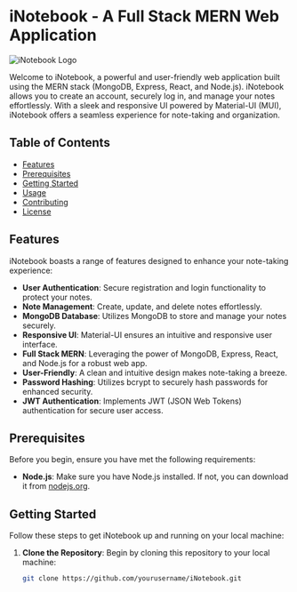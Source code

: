 # iNotebook - A Full Stack MERN Web Application

![iNotebook Logo](https://yourwebsite.com/path-to-your-logo.png)

Welcome to iNotebook, a powerful and user-friendly web application built using the MERN stack (MongoDB, Express, React, and Node.js). iNotebook allows you to create an account, securely log in, and manage your notes effortlessly. With a sleek and responsive UI powered by Material-UI (MUI), iNotebook offers a seamless experience for note-taking and organization.

## Table of Contents

- [Features](#features)
- [Prerequisites](#prerequisites)
- [Getting Started](#getting-started)
- [Usage](#usage)
- [Contributing](#contributing)
- [License](#license)

## Features

iNotebook boasts a range of features designed to enhance your note-taking experience:

- **User Authentication**: Secure registration and login functionality to protect your notes.
- **Note Management**: Create, update, and delete notes effortlessly.
- **MongoDB Database**: Utilizes MongoDB to store and manage your notes securely.
- **Responsive UI**: Material-UI ensures an intuitive and responsive user interface.
- **Full Stack MERN**: Leveraging the power of MongoDB, Express, React, and Node.js for a robust web app.
- **User-Friendly**: A clean and intuitive design makes note-taking a breeze.
- **Password Hashing**: Utilizes bcrypt to securely hash passwords for enhanced security.
- **JWT Authentication**: Implements JWT (JSON Web Tokens) authentication for secure user access.

## Prerequisites

Before you begin, ensure you have met the following requirements:

- **Node.js**: Make sure you have Node.js installed. If not, you can download it from [nodejs.org](https://nodejs.org/).

## Getting Started

Follow these steps to get iNotebook up and running on your local machine:

1. **Clone the Repository**: Begin by cloning this repository to your local machine:

   ```bash
   git clone https://github.com/yourusername/iNotebook.git
